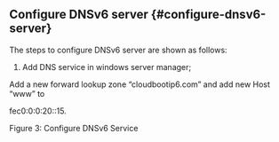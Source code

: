 ## Configure DNSv6 server {#configure-dnsv6-server}

The steps to configure DNSv6 server are shown as follows:

1.  Add DNS service in windows server manager;

Add a new forward lookup zone “cloudbootip6.com” and add new Host “www” to

fec0:0:0:20::15.

Figure 3: Configure DNSv6 Service